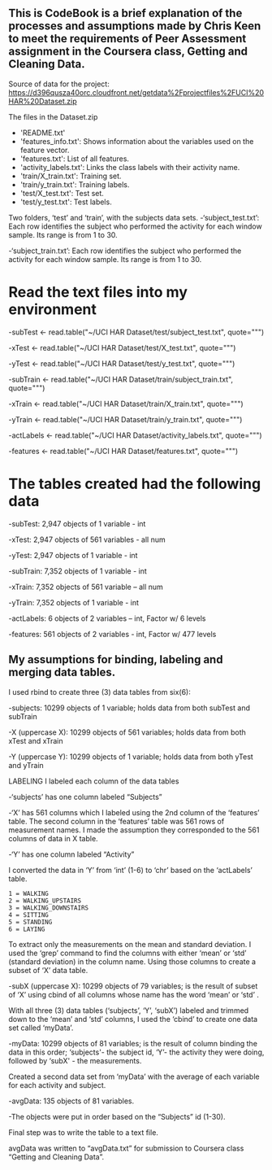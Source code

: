 ## This is CodeBook is a brief explanation of the processes and assumptions made by Chris Keen to meet the requirements of Peer Assessment assignment in the Coursera class, Getting and Cleaning Data.

Source of data for the project:
https://d396qusza40orc.cloudfront.net/getdata%2Fprojectfiles%2FUCI%20HAR%20Dataset.zip

The files in the Dataset.zip 
- 'README.txt'
- 'features_info.txt': Shows information about the variables used on the feature vector.
- 'features.txt': List of all features.
- 'activity_labels.txt': Links the class labels with their activity name.
- 'train/X_train.txt': Training set.
- 'train/y_train.txt': Training labels.
- 'test/X_test.txt': Test set.
- 'test/y_test.txt': Test labels.

Two folders, ‘test’ and ‘train’, with the subjects data sets.
-‘subject_test.txt’: Each row identifies the subject who performed the activity for each window sample. Its range is from 1 to 30.

-‘subject_train.txt’: Each row identifies the subject who performed the activity for each window sample. Its range is from 1 to 30.

# Read the text files into my environment

-subTest <- read.table("~/UCI HAR Dataset/test/subject_test.txt", quote="\"")

-xTest <- read.table("~/UCI HAR Dataset/test/X_test.txt", quote="\"")

-yTest <- read.table("~/UCI HAR Dataset/test/y_test.txt", quote="\"")

-subTrain <- read.table("~/UCI HAR Dataset/train/subject_train.txt", quote="\"")

-xTrain <- read.table("~/UCI HAR Dataset/train/X_train.txt", quote="\"")

-yTrain <- read.table("~/UCI HAR Dataset/train/y_train.txt", quote="\"")


-actLabels <- read.table("~/UCI HAR Dataset/activity_labels.txt", quote="\"")

-features <- read.table("~/UCI HAR Dataset/features.txt", quote="\"")

# The tables created had the following data

-subTest:  2,947 objects of 1 variable - int 

-xTest:  2,947 objects of 561 variables - all num

-yTest:  2,947 objects of 1 variable - int

-subTrain:  7,352 objects of 1 variable - int

-xTrain:  7,352 objects of 561 variable – all num

-yTrain:  7,352 objects of 1 variable - int

-actLabels:  6 objects of 2 variables – int, Factor w/ 6 levels

-features:  561 objects of 2 variables -  int, Factor w/ 477 levels

## My assumptions for binding, labeling and merging data tables.

I used rbind to create three (3) data tables from six(6):

-subjects:  10299 objects of 1 variable;  holds data from both subTest and subTrain 

-X (uppercase X):  10299 objects of 561 variables; holds data from both xTest and xTrain

-Y (uppercase Y):  10299 objects of 1 variable; holds data from both yTest and yTrain

LABELING 
 I labeled each column of the data tables

-‘subjects’ has one column labeled “Subjects”

-‘X’ has 561 columns which I labeled using the 2nd column of the ‘features’ table.   The second column in the ‘features’ table was 561 rows of measurement names.  I made the assumption they corresponded to the 561 columns of data in X table.

-‘Y’ has one column labeled “Activity”

I converted the data in ‘Y’ from ‘int’ (1-6) to ‘chr’ based on the ‘actLabels’ table.

	1 = WALKING
	2 = WALKING_UPSTAIRS
	3 = WALKING_DOWNSTAIRS
	4 = SITTING
	5 = STANDING
	6 = LAYING

To extract only the measurements on the mean and standard deviation.  I used the ‘grep’ command to find the columns with either  ‘mean’ or ‘std’ (standard deviation) in the column name.  Using those columns to create a subset of ‘X’ data table.

-subX (uppercase X):  10299 objects of 79 variables; is the result of subset of ‘X’ using cbind of all columns whose name has the word ‘mean’ or  ‘std’ .

With all three (3) data tables (‘subjects’, ‘Y’, ‘subX’) labeled and trimmed down to the ‘mean’ and ‘std’ columns, I used the ‘cbind’ to create one data set called ‘myData’.

-myData:  10299 objects of 81 variables; is the result of column binding the data in this order; ‘subjects'- the subject id, ‘Y’- the activity they were doing, followed by ‘subX' - the measurements.

Created a second data set from ‘myData’ with the average of each variable for each activity and subject.

-avgData:  135 objects of 81 variables.

-The objects were put in order based on the “Subjects” id (1-30).

Final step was to write the table to a text file.  

avgData was written to “avgData.txt” for submission to Coursera class “Getting and Cleaning Data”.

